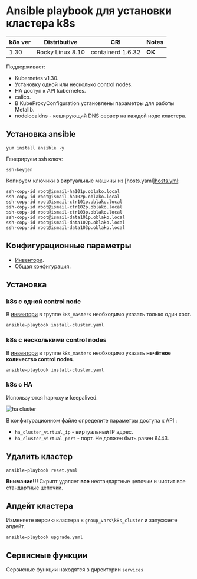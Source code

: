 # Ansible playbook для установки  кластера k8s


| k8s ver         | Distributive    | CRI             | Notes           |
|-----------------|-----------------|-----------------|-----------------|
| 1.30            | Rocky Linux 8.10 | containerd 1.6.32 | **OK**               |

Поддерживает:

- Kubernetes v1.30.
- Установку одной или несколько control nodes.
- HA доступ к API kubernetes.
- calico.
- В KubeProxyConfiguration установлены параметры для работы Metallb.
- nodelocaldns - кеширующий DNS сервер на каждой ноде кластера.

## Установка ansible

```shell
yum install ansible -y
```

Генерируем ssh ключ:

```shell
ssh-keygen
```

Копируем ключики в виртуальные машины из [hosts.yaml][hosts.yml](https://github.com/killakazzak/kube-ansible/blob/main/hosts.yaml):

 ```shell
ssh-copy-id root@ismail-ha101p.oblako.local
ssh-copy-id root@ismail-ha102p.oblako.local
ssh-copy-id root@ismail-ctr101p.oblako.local
ssh-copy-id root@ismail-ctr102p.oblako.local
ssh-copy-id root@ismail-ctr103p.oblako.local
ssh-copy-id root@ismail-data101p.oblako.local
ssh-copy-id root@ismail-data102p.oblako.local
ssh-copy-id root@ismail-data103p.oblako.local
```

## Конфигурационные параметры

* [Инвентори](https://github.com/killakazzak/kube-ansible/blob/main/hosts.yaml).
* [Общая конфигурация](group_vars/k8s_cluster).

## Установка

### k8s с одной control node

В [инвентори](hosts.yaml) в группе `k8s_masters` необходимо указать только один хост.

```shell
ansible-playbook install-cluster.yaml
```

### k8s с несколькими control nodes

В [инвентори](hosts.yaml) в группе `k8s_masters` необходимо указать **нечётное количество
control nodes**.

```shell
ansible-playbook install-cluster.yaml
```

### k8s c HA

Используются haproxy и keepalived.

![ha cluster](images/ha_cluster.jpg)

В конфигурационном файле определите параметры доступа к API :

* `ha_cluster_virtual_ip` - виртуальный IP адрес.
* `ha_cluster_virtual_port` - порт. Не должен быть равен 6443.

## Удалить кластер

```shell
ansible-playbook reset.yaml
```

**Внимание!!!** Скрипт удаляет **все** нестандартные цепочки и чистит все стандартные цепочки.

## Апдейт кластера

Изменяете версию кластера в `group_vars\k8s_cluster` и запускаете апдейт.

```shell
ansible-playbook upgrade.yaml
```

## Сервисные функции

Сервисные функции находятся в директории `services`
